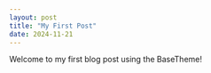 ```yaml
---
layout: post
title: "My First Post"
date: 2024-11-21
---
```


Welcome to my first blog post using the BaseTheme!